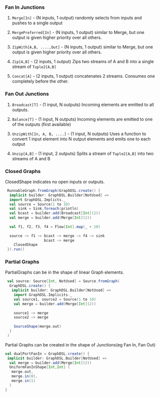 ### Fan In Junctions 

1. ```Merge[In]``` - (N inputs, 1 output) randomly selects from inputs and pushes to a single output

2. ```MergePreferred[In]``` - (N inputs, 1 output) similar to Merge, but one output is given higher priority over all others.

3. ```ZipWith[A,B, ....,Out]``` - (N inputs, 1 output) similar to Merge, but one output is given higher priority over all others. 

4. ```Zip[A,B]``` - (2 inputs, 1 output) Zips two streams of A and B into a single stream of ```Tuple2[A,B]```

5. ```Concat[A]``` - (2 inputs, 1 output) concatenates 2 streams. Consumes one completely before the other. 


### Fan Out Junctions 

1. ```Broadcast[T]``` - (1 input, N outputs) Incoming elements are emitted to all outputs. 

2. ```Balance[T]``` - (1 input, N outputs) Incoming elements are emitted to one of the outputs (first available)

3. ```UnzipWith[In, A, B, ....]``` - (1 input, N outputs) Uses a function to convert 1 input element into N output elements 
and emits one to each output

4. ```Unzip[A,B]``` - (1 input, 2 outputs) Splits a stream of ```Tuple2[A,B]``` into two streams of A and B 


### Closed Graphs

ClosedShape indicates no open inputs or outputs. 

```scala
 RunnableGraph.fromGraph(GraphDSL.create() {
  implicit builder: GraphDSL.Builder[NotUsed] => 
  import GraphDSL.Implicts._ 
  val source = Source(1 to 10)
  val sink = Sink.foreach(println)
  val bcast = builder.add(Broadcast[Int](2))
  val merge = builder.add(Merge[Int](2))
  
  val f1, f2, f3, f4 = Flow[Int].map(_ + 10)
  
  source ~> f1 ~> bcast ~> merge ~> f4 ~> sink
                  bcast ~> merge
    ClosedShape
 }).run()
```

### Partial Graphs 

PartialGraphs can be in the shape of linear Graph elements. 

```scala
 val source: Source[Int, NotUsed] = Source.fromGraph(
  GraphDSL.create() {
   implicit builder: GraphDSL.Builder[NotUsed] => 
    import GraphDSL.Implicits._ 
    val source1, source2 = Source(1 to 10)
    val merge = builder.add(Merge[Int](2))
    
    source1 ~> merge
    source2 ~> merge
    
    SourceShape(merge.out)
  }
 )
```

Partial Graphs can be created in the shape of Junctions(eg Fan In, Fan Out)

```scala
val dualPortFanIn = GraphDSL.create() {
 implicit builder: GraphDSL.Builder[NotUsed] => 
  val merge = builder.add(Merge[Int](2))
  UniformFanInShape[Int,Int] (
   merge.out, 
   merge.in(0),
   merge.in(1)
  )
}
```































